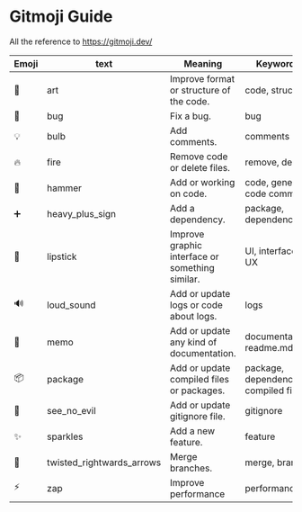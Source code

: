 # Gitmoji Guide
All the reference to https://gitmoji.dev/

| Emoji | text | Meaning | Keywords |
| ----- | ---- | ------- | -------- |
| :art: | art | Improve format or structure of the code. | code, structure |
| :bug: | bug | Fix a bug. | bug |
| :bulb: | bulb | Add comments. | comments |
| :fire: | fire | Remove code or delete files. | remove, delete |
| :hammer: | hammer | Add or working on code. | code, general code commit | 
| :heavy_plus_sign: | heavy_plus_sign | Add a dependency. | package, dependency |
| :lipstick: | lipstick | Improve graphic interface or something similar. | UI, interface, UX |
| :loud_sound: | loud_sound | Add or update logs or code about logs. | logs |
| :memo: | memo | Add or update any kind of documentation. | documentation, readme.md |
| :package:| package | Add or update compiled files or packages. | package, dependency, compiled file |
| :see_no_evil: | see_no_evil | Add or update gitignore file. | gitignore |
| :sparkles: | sparkles | Add a new feature. | feature |
| :twisted_rightwards_arrows: | twisted_rightwards_arrows | Merge branches. | merge, branch |
| :zap: | zap | Improve performance | performance |
